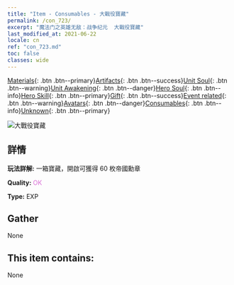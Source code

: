 ```yaml
---
title: "Item - Consumables - 大戰役寶藏"
permalink: /con_723/
excerpt: "魔法门之英雄无敌：战争纪元  大戰役寶藏"
last_modified_at: 2021-06-22
locale: cn
ref: "con_723.md"
toc: false
classes: wide
---
```

 [Materials](/ItemsCN/){: .btn .btn--primary}[Artifacts](/ItemsCN/Artifacts/){: .btn .btn--success}[Unit Soul](/ItemsCN/UnitSoul/){: .btn .btn--warning}[Unit Awakening](/ItemsCN/UnitAwakening/){: .btn .btn--danger}[Hero Soul](/ItemsCN/HeroSoul/){: .btn .btn--info}[Hero Skill](/ItemsCN/HeroSkill/){: .btn .btn--primary}[Gift](/ItemsCN/Gift/){: .btn .btn--success}[Event related](/ItemsCN/Events/){: .btn .btn--warning}[Avatars](/ItemsCN/Avatars/){: .btn .btn--danger}[Consumables](/ItemsCN/Consumables/){: .btn .btn--info}[Unknown](/ItemsCN/Unknown/){: .btn .btn--primary}

 ![大戰役寶藏](/images/t/i_503.png)

## 詳情
 **玩法詳解:** 一箱寶藏，開啟可獲得 60 枚帝國勳章

 **Quality:** <span style="color: #DA70D6">OK</span>

 **Type:** EXP

## Gather

  None

## This item contains:

  None

